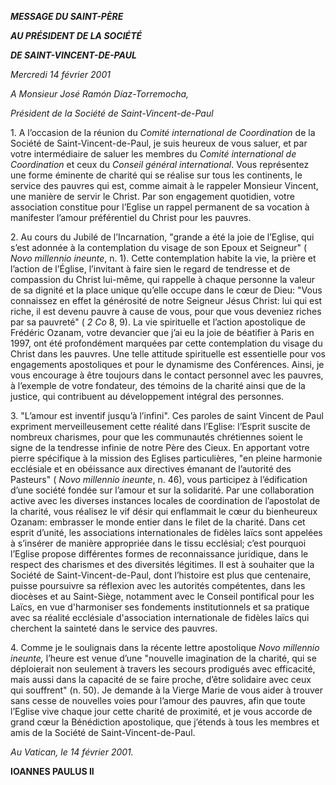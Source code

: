 ***MESSAGE DU SAINT-PÈRE***

***AU PRÉSIDENT DE LA SOCIÉTÉ***

***DE SAINT-VINCENT-DE-PAUL***

*Mercredi 14 février 2001*

*A Monsieur José Ramón Díaz-Torremocha,*

*Président de la Société de Saint-Vincent-de-Paul*

1\. A l’occasion de la réunion du *Comité international de Coordination* de la Société de Saint-Vincent-de-Paul, je suis heureux de vous saluer, et par votre intermédiaire de saluer les membres du *Comité international de Coordination* et ceux du *Conseil général international*. Vous représentez une forme éminente de charité qui se réalise sur tous les continents, le service des pauvres qui est, comme aimait à le rappeler Monsieur Vincent, une manière de servir le Christ. Par son engagement quotidien, votre association constitue pour l’Eglise un rappel permanent de sa vocation à manifester l’amour préférentiel du Christ pour les pauvres.

2\. Au cours du Jubilé de l’Incarnation, "grande a été la joie de l’Eglise, qui s’est adonnée à la contemplation du visage de son Epoux et Seigneur" ( *Novo millennio ineunte*, n. 1). Cette contemplation habite la vie, la prière et l’action de l’Église, l’invitant à faire sien le regard de tendresse et de compassion du Christ lui-même, qui rappelle à chaque personne la valeur de sa dignité et la place unique qu’elle occupe dans le cœur de Dieu: "Vous connaissez en effet la générosité de notre Seigneur Jésus Christ: lui qui est riche, il est devenu pauvre à cause de vous, pour que vous deveniez riches par sa pauvreté" ( *2 Co* 8, 9). La vie spirituelle et l’action apostolique de Frédéric Ozanam, votre devancier que j’ai eu la joie de béatifier à Paris en 1997, ont été profondément marquées par cette contemplation du visage du Christ dans les pauvres. Une telle attitude spirituelle est essentielle pour vos engagements apostoliques et pour le dynamisme des Conférences. Ainsi, je vous encourage à être toujours dans le contact personnel avec les pauvres, à l’exemple de votre fondateur, des témoins de la charité ainsi que de la justice, qui contribuent au développement intégral des personnes.

3\. "L’amour est inventif jusqu’à l’infini". Ces paroles de saint Vincent de Paul expriment merveilleusement cette réalité dans l’Eglise: l’Esprit suscite de nombreux charismes, pour que les communautés chrétiennes soient le signe de la tendresse infinie de notre Père des Cieux. En apportant votre pierre spécifique à la mission des Eglises particulières, "en pleine harmonie ecclésiale et en obéissance aux directives émanant de l’autorité des Pasteurs" ( *Novo millennio ineunte*, n. 46), vous participez à l’édification d’une société fondée sur l’amour et sur la solidarité. Par une collaboration active avec les diverses instances locales de coordination de l’apostolat de la charité, vous réalisez le vif désir qui enflammait le cœur du bienheureux Ozanam: embrasser le monde entier dans le filet de la charité. Dans cet esprit d’unité, les associations internationales de fidèles laïcs sont appelées à s’insérer de manière appropriée dans le tissu ecclésial; c’est pourquoi l’Eglise propose différentes formes de reconnaissance juridique, dans le respect des charismes et des diversités légitimes. Il est à souhaiter que la Société de Saint-Vincent-de-Paul, dont l’histoire est plus que centenaire, puisse poursuivre sa réflexion avec les autorités compétentes, dans les diocèses et au Saint-Siège, notamment avec le Conseil pontifical pour les Laïcs, en vue d'harmoniser ses fondements institutionnels et sa pratique avec sa réalité ecclésiale d'association internationale de fidèles laïcs qui cherchent la sainteté dans le service des pauvres.

4\. Comme je le soulignais dans la récente lettre apostolique *Novo millennio ineunte,* l’heure est venue d’une "nouvelle imagination de la charité, qui se déploierait non seulement à travers les secours prodigués avec efficacité, mais aussi dans la capacité de se faire proche, d’être solidaire avec ceux qui souffrent" (n. 50). Je demande à la Vierge Marie de vous aider à trouver sans cesse de nouvelles voies pour l’amour des pauvres, afin que toute l’Eglise vive chaque jour cette charité de proximité, et je vous accorde de grand cœur la Bénédiction apostolique, que j’étends à tous les membres et amis de la Société de Saint-Vincent-de-Paul.

*Au Vatican, le 14 février 2001.*

**IOANNES PAULUS II**